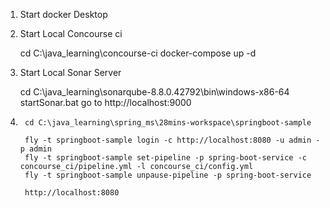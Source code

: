 1) Start docker Desktop 

2) Start Local Concourse ci

    cd  C:\java_learning\concourse-ci
	docker-compose up -d

3) Start Local Sonar Server
	
	cd C:\java_learning\sonarqube-8.8.0.42792\bin\windows-x86-64
	startSonar.bat
	go to http://localhost:9000


4) 
		cd C:\java_learning\spring_ms\28mins-workspace\springboot-sample
		
		fly -t springboot-sample login -c http://localhost:8080 -u admin -p admin
		fly -t springboot-sample set-pipeline -p spring-boot-service -c concourse_ci/pipeline.yml -l concourse_ci/config.yml
		fly -t springboot-sample unpause-pipeline -p spring-boot-service
		
		http://localhost:8080